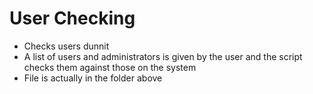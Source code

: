 # User Checking
* Checks users dunnit
* A list of users and administrators is given by the user and the script checks them against those on the system
* File is actually in the folder above
